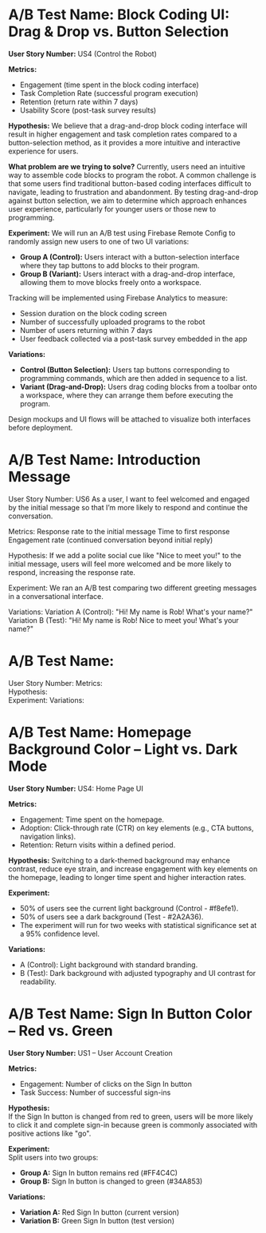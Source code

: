 # **A/B Test Name:** Block Coding UI: Drag & Drop vs. Button Selection

**User Story Number:** US4 (Control the Robot)

**Metrics:**
- Engagement (time spent in the block coding interface)
- Task Completion Rate (successful program execution)
- Retention (return rate within 7 days)
- Usability Score (post-task survey results)

**Hypothesis:**
We believe that a drag-and-drop block coding interface will result in higher engagement and task completion rates compared to a button-selection method, as it provides a more intuitive and interactive experience for users.

**What problem are we trying to solve?**
Currently, users need an intuitive way to assemble code blocks to program the robot. A common challenge is that some users find traditional button-based coding interfaces difficult to navigate, leading to frustration and abandonment. By testing drag-and-drop against button selection, we aim to determine which approach enhances user experience, particularly for younger users or those new to programming.

**Experiment:**
We will run an A/B test using Firebase Remote Config to randomly assign new users to one of two UI variations:
- **Group A (Control):** Users interact with a button-selection interface where they tap buttons to add blocks to their program.
- **Group B (Variant):** Users interact with a drag-and-drop interface, allowing them to move blocks freely onto a workspace.

Tracking will be implemented using Firebase Analytics to measure:
- Session duration on the block coding screen
- Number of successfully uploaded programs to the robot
- Number of users returning within 7 days
- User feedback collected via a post-task survey embedded in the app

**Variations:**
- **Control (Button Selection):** Users tap buttons corresponding to programming commands, which are then added in sequence to a list.
- **Variant (Drag-and-Drop):** Users drag coding blocks from a toolbar onto a workspace, where they can arrange them before executing the program.

Design mockups and UI flows will be attached to visualize both interfaces before deployment.



# A/B Test Name: Introduction Message
User Story Number: US6
As a user, I want to feel welcomed and engaged by the initial message so that I’m more likely to respond and continue the conversation.

Metrics:
Response rate to the initial message
Time to first response
Engagement rate (continued conversation beyond initial reply)

Hypothesis:
If we add a polite social cue like "Nice to meet you!" to the initial message, users will feel more welcomed and be more likely to respond, increasing the response rate.

Experiment:
We ran an A/B test comparing two different greeting messages in a conversational interface.

Variations:
Variation A (Control): "Hi! My name is Rob! What's your name?"
Variation B (Test): "Hi! My name is Rob! Nice to meet you! What's your name?"

# A/B Test Name:  
User Story Number:
Metrics:  
Hypothesis:  
Experiment:
Variations:

# A/B Test Name: Homepage Background Color – Light vs. Dark Mode

**User Story Number:** US4: Home Page UI

**Metrics:**
- Engagement: Time spent on the homepage.
- Adoption: Click-through rate (CTR) on key elements (e.g., CTA buttons, navigation links).
- Retention: Return visits within a defined period.

**Hypothesis:**
Switching to a dark-themed background may enhance contrast, reduce eye strain, and increase engagement with key elements on the homepage, leading to longer time spent and higher interaction rates.

**Experiment:**
- 50% of users see the current light background (Control - #f8efe1).
- 50% of users see a dark background (Test - #2A2A36).
- The experiment will run for two weeks with statistical significance set at a 95% confidence level.

**Variations:**
- A (Control): Light background with standard branding.
- B (Test): Dark background with adjusted typography and UI contrast for readability.

# A/B Test Name: Sign In Button Color – Red vs. Green

**User Story Number:** US1 – User Account Creation

**Metrics:**  
- Engagement: Number of clicks on the Sign In button  
- Task Success: Number of successful sign-ins  

**Hypothesis:**  
If the Sign In button is changed from red to green, users will be more likely to click it and complete sign-in because green is commonly associated with positive actions like "go".

**Experiment:**  
Split users into two groups:  
- **Group A:** Sign In button remains red (#FF4C4C)  
- **Group B:** Sign In button is changed to green (#34A853)

**Variations:**  
- **Variation A:** Red Sign In button (current version)  
- **Variation B:** Green Sign In button (test version)

